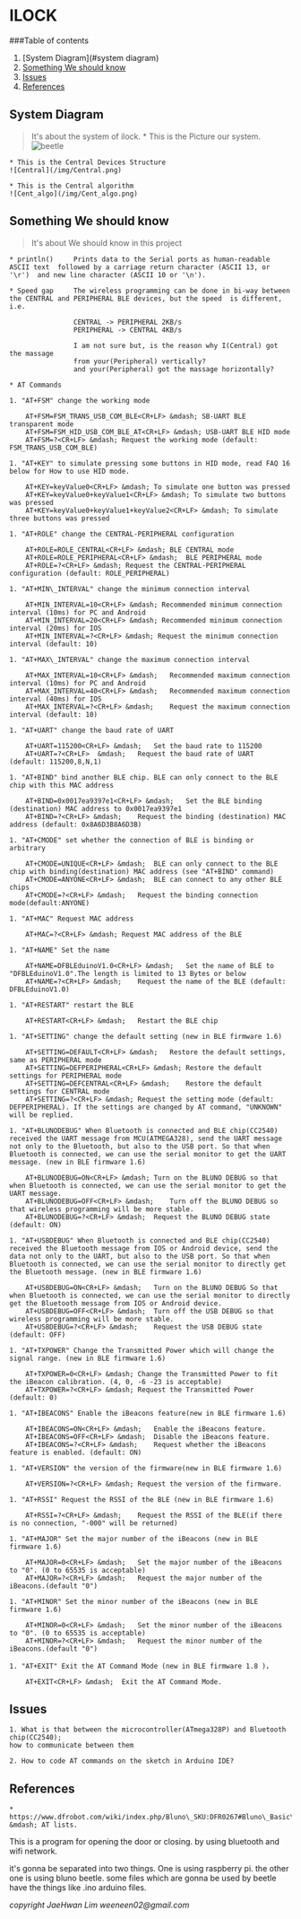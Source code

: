 # ILOCK

###Table of contents

1. [System Diagram](#system diagram)
1. [Something We should know](#know)
1. [Issues](#issues)
1. [References](#references)

<h2 id="system diagram">System Diagram</h2>

> It's about the system of ilock.
    * This is the Picture our system.
    ![beetle](/img/Blunobeetle.png)

    * This is the Central Devices Structure
    ![Central](/img/Central.png)

    * This is the Central algorithm 
    ![Cent_algo](/img/Cent_algo.png)

<h2 id="know">Something We should know</h2>

> It's about We should know in this project
    
    * println()     Prints data to the Serial ports as human-readable ASCII text  followed by a carriage return character (ASCII 13, or '\r')  and new line character (ASCII 10 or '\n').  

    * Speed gap     The wireless programming can be done in bi-way between  the CENTRAL and PERIPHERAL BLE devices, but the speed  is different, i.e.
                    
                    CENTRAL -> PERIPHERAL 2KB/s
                    PERIPHERAL -> CENTRAL 4KB/s
                    
                    I am not sure but, is the reason why I(Central) got the massage
                    from your(Peripheral) vertically?
                    and your(Peripheral) got the massage horizontally?

    * AT Commands  

    1. "AT+FSM" change the working mode  

        AT+FSM=FSM_TRANS_USB_COM_BLE<CR+LF> &mdash; SB-UART BLE transparent mode  
        AT+FSM=FSM_HID_USB_COM_BLE_AT<CR+LF> &mdash; USB-UART BLE HID mode  
        AT+FSM=?<CR+LF> &mdash; Request the working mode (default: FSM_TRANS_USB_COM_BLE)  

    1. "AT+KEY" to simulate pressing some buttons in HID mode, read FAQ 16 below for How to use HID mode.  

        AT+KEY=keyValue0<CR+LF> &mdash; To simulate one button was pressed  
        AT+KEY=keyValue0+keyValue1<CR+LF> &mdash; To simulate two buttons was pressed  
        AT+KEY=keyValue0+keyValue1+keyValue2<CR+LF> &mdash; To simulate three buttons was pressed  

    1. "AT+ROLE" change the CENTRAL-PERIPHERAL configuration  

        AT+ROLE=ROLE_CENTRAL<CR+LF> &mdash; BLE CENTRAL mode  
        AT+ROLE=ROLE_PERIPHERAL<CR+LF> &mdash;  BLE PERIPHERAL mode  
        AT+ROLE=?<CR+LF> &mdash; Request the CENTRAL-PERIPHERAL configuration (default: ROLE_PERIPHERAL)  

    1. "AT+MIN\_INTERVAL" change the minimum connection interval  

        AT+MIN_INTERVAL=10<CR+LF> &mdash; Recommended minimum connection interval (10ms) for PC and Android  
        AT+MIN_INTERVAL=20<CR+LF> &mdash; Recommended minimum connection interval (20ms) for IOS  
        AT+MIN_INTERVAL=?<CR+LF> &mdash; Request the minimum connection interval (default: 10)  

    1. "AT+MAX\_INTERVAL" change the maximum connection interval  

        AT+MAX_INTERVAL=10<CR+LF> &mdash;   Recommended maximum connection interval (10ms) for PC and Android  
        AT+MAX_INTERVAL=40<CR+LF> &mdash;   Recommended maximum connection interval (40ms) for IOS  
        AT+MAX_INTERVAL=?<CR+LF> &mdash;    Request the maximum connection interval (default: 10)  

    1. "AT+UART" change the baud rate of UART

        AT+UART=115200<CR+LF> &mdash;   Set the baud rate to 115200  
        AT+UART=?<CR+LF>  &mdash;   Request the baud rate of UART (default: 115200,8,N,1)  

    1. "AT+BIND" bind another BLE chip. BLE can only connect to the BLE chip with this MAC address

        AT+BIND=0x0017ea9397e1<CR+LF> &mdash;   Set the BLE binding (destination) MAC address to 0x0017ea9397e1  
        AT+BIND=?<CR+LF> &mdash;    Request the binding (destination) MAC address (default: 0x8A6D3B8A6D3B)  

    1. "AT+CMODE" set whether the connection of BLE is binding or arbitrary

        AT+CMODE=UNIQUE<CR+LF> &mdash;  BLE can only connect to the BLE chip with binding(destination) MAC address (see "AT+BIND" command)  
        AT+CMODE=ANYONE<CR+LF> &mdash;  BLE can connect to any other BLE chips  
        AT+CMODE=?<CR+LF> &mdash;   Request the binding connection mode(default:ANYONE)  

    1. "AT+MAC" Request MAC address

        AT+MAC=?<CR+LF> &mdash; Request MAC address of the BLE

    1. "AT+NAME" Set the name

        AT+NAME=DFBLEduinoV1.0<CR+LF> &mdash;   Set the name of BLE to "DFBLEduinoV1.0".The length is limited to 13 Bytes or below  
        AT+NAME=?<CR+LF> &mdash;    Request the name of the BLE (default: DFBLEduinoV1.0)  

    1. "AT+RESTART" restart the BLE

        AT+RESTART<CR+LF> &mdash;   Restart the BLE chip  

    1. "AT+SETTING" change the default setting (new in BLE firmware 1.6)

        AT+SETTING=DEFAULT<CR+LF> &mdash;   Restore the default settings, same as PERIPHERAL mode  
        AT+SETTING=DEFPERIPHERAL<CR+LF> &mdash; Restore the default settings for PERIPHERAL mode  
        AT+SETTING=DEFCENTRAL<CR+LF> &mdash;    Restore the default settings for CENTRAL mode  
        AT+SETTING=?<CR+LF> &mdash; Request the setting mode (default: DEFPERIPHERAL). If the settings are changed by AT command, "UNKNOWN" will be replied.  

    1. "AT+BLUNODEBUG" When Bluetooth is connected and BLE chip(CC2540) received the UART message from MCU(ATMEGA328), send the UART message not only to the Bluetooth, but also to the USB port. So that when Bluetooth is connected, we can use the serial monitor to get the UART message. (new in BLE firmware 1.6)

        AT+BLUNODEBUG=ON<CR+LF> &mdash; Turn on the BLUNO DEBUG so that when Bluetooth is connected, we can use the serial monitor to get the UART message.  
        AT+BLUNODEBUG=OFF<CR+LF> &mdash;    Turn off the BLUNO DEBUG so that wireless programming will be more stable.  
        AT+BLUNODEBUG=?<CR+LF> &mdash;  Request the BLUNO DEBUG state (default: ON)  

    1. "AT+USBDEBUG" When Bluetooth is connected and BLE chip(CC2540) received the Bluetooth message from IOS or Android device, send the data not only to the UART, but also to the USB port. So that when Bluetooth is connected, we can use the serial monitor to directly get the Bluetooth message. (new in BLE firmware 1.6)
        
        AT+USBDEBUG=ON<CR+LF> &mdash;   Turn on the BLUNO DEBUG So that when Bluetooth is connected, we can use the serial monitor to directly get the Bluetooth message from IOS or Android device.  
        AT+USBDEBUG=OFF<CR+LF> &mdash;  Turn off the USB DEBUG so that wireless programming will be more stable.  
        AT+USBDEBUG=?<CR+LF> &mdash;    Request the USB DEBUG state (default: OFF)  

    1. "AT+TXPOWER" Change the Transmitted Power which will change the signal range. (new in BLE firmware 1.6)

        AT+TXPOWER=0<CR+LF> &mdash; Change the Transmitted Power to fit the iBeacon calibration. (4, 0, -6 -23 is acceptable)  
        AT+TXPOWER=?<CR+LF> &mdash; Request the Transmitted Power (default: 0)  

    1. "AT+IBEACONS" Enable the iBeacons feature(new in BLE firmware 1.6)

        AT+IBEACONS=ON<CR+LF> &mdash;   Enable the iBeacons feature.  
        AT+IBEACONS=OFF<CR+LF> &mdash;  Disable the iBeacons feature.  
        AT+IBEACONS=?<CR+LF> &mdash;    Request whether the iBeacons feature is enabled. (default: ON)  

    1. "AT+VERSION" the version of the firmware(new in BLE firmware 1.6)

        AT+VERSION=?<CR+LF> &mdash; Request the version of the firmware.  

    1. "AT+RSSI" Request the RSSI of the BLE (new in BLE firmware 1.6)

        AT+RSSI=?<CR+LF> &mdash;    Request the RSSI of the BLE(if there is no connection, "-000" will be returned)  

    1. "AT+MAJOR" Set the major number of the iBeacons (new in BLE firmware 1.6)

        AT+MAJOR=0<CR+LF> &mdash;   Set the major number of the iBeacons to "0". (0 to 65535 is acceptable)  
        AT+MAJOR=?<CR+LF> &mdash;   Request the major number of the iBeacons.(default "0")  

    1. "AT+MINOR" Set the minor number of the iBeacons (new in BLE firmware 1.6)

        AT+MINOR=0<CR+LF> &mdash;   Set the minor number of the iBeacons to "0". (0 to 65535 is acceptable)  
        AT+MINOR=?<CR+LF> &mdash;   Request the minor number of the iBeacons.(default "0")  

    1. "AT+EXIT" Exit the AT Command Mode (new in BLE firmware 1.8 )，

        AT+EXIT<CR+LF> &mdash;  Exit the AT Command Mode.

<h2 id="issues">Issues</h2>

    1. What is that between the microcontroller(ATmega328P) and Bluetooth chip(CC2540);
    how to communicate between them

    2. How to code AT commands on the sketch in Arduino IDE?


<h2 id="references">References</h2>

    * https://www.dfrobot.com/wiki/index.php/Bluno\_SKU:DFR0267#Bluno\_Basic\_Demo  &mdash; AT lists.







This is a program for opening the door or closing.
by using bluetooth and wifi network.

it's gonna be separated into two things.
One is using raspberry pi.
the other one is using bluno beetle.
some files which are gonna be used by beetle have 
the things like .ino arduino files.

_copyright JaeHwan Lim weeneen02@gmail.com_

